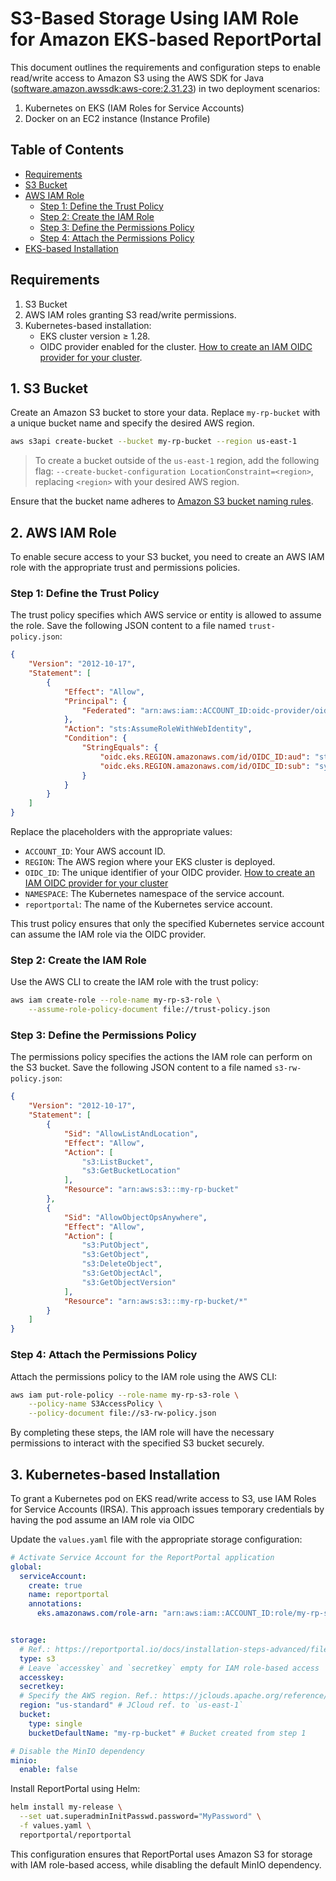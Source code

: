 # S3-Based Storage Using IAM Role for Amazon EKS-based ReportPortal

This document outlines the requirements and configuration steps to enable read/write access to Amazon S3 using the AWS SDK for Java ([software.amazon.awssdk:aws-core:2.31.23](https://sdk.amazonaws.com/java/api/latest/software/amazon/awssdk/auth/credentials/DefaultCredentialsProvider.html)) in two deployment scenarios:

1. Kubernetes on EKS (IAM Roles for Service Accounts)
2. Docker on an EC2 instance (Instance Profile)

## Table of Contents

- [Requirements](#requirements)
- [S3 Bucket](#1-s3-bucket)
- [AWS IAM Role](#2-aws-iam-role)
  - [Step 1: Define the Trust Policy](#step-1-define-the-trust-policy)
  - [Step 2: Create the IAM Role](#step-2-create-the-iam-role)
  - [Step 3: Define the Permissions Policy](#step-3-define-the-permissions-policy)
  - [Step 4: Attach the Permissions Policy](#step-4-attach-the-permissions-policy)
- [EKS-based Installation](#3-eks-based-installation)


## Requirements
1. S3 Bucket
2. AWS IAM roles granting S3 read/write permissions.
3. Kubernetes-based installation:
    - EKS cluster version ≥ 1.28.
    - OIDC provider enabled for the cluster. [How to create an IAM OIDC provider for your cluster](https://docs.aws.amazon.com/eks/latest/userguide/enable-iam-roles-for-service-accounts.html).


## 1. S3 Bucket

Create an Amazon S3 bucket to store your data. Replace `my-rp-bucket` with a unique bucket name and specify the desired AWS region.

```bash
aws s3api create-bucket --bucket my-rp-bucket --region us-east-1
```

> To create a bucket outside of the `us-east-1` region, add the following flag: `--create-bucket-configuration LocationConstraint=<region>`, replacing `<region>` with your desired AWS region.

Ensure that the bucket name adheres to [Amazon S3 bucket naming rules](https://docs.aws.amazon.com/AmazonS3/latest/userguide/bucketnamingrules.html).

## 2. AWS IAM Role

To enable secure access to your S3 bucket, you need to create an AWS IAM role with the appropriate trust and permissions policies.

### Step 1: Define the Trust Policy

The trust policy specifies which AWS service or entity is allowed to assume the role. Save the following JSON content to a file named `trust-policy.json`:

```json
{
    "Version": "2012-10-17",
    "Statement": [
        {
            "Effect": "Allow",
            "Principal": {
                "Federated": "arn:aws:iam::ACCOUNT_ID:oidc-provider/oidc.eks.REGION.amazonaws.com/id/OIDC_ID"
            },
            "Action": "sts:AssumeRoleWithWebIdentity",
            "Condition": {
                "StringEquals": {
                    "oidc.eks.REGION.amazonaws.com/id/OIDC_ID:aud": "sts.amazonaws.com",
                    "oidc.eks.REGION.amazonaws.com/id/OIDC_ID:sub": "system:serviceaccount:NAMESPACE:reportportal"
                }
            }
        }
    ]
}
```

Replace the placeholders with the appropriate values:
- `ACCOUNT_ID`: Your AWS account ID.
- `REGION`: The AWS region where your EKS cluster is deployed.
- `OIDC_ID`: The unique identifier of your OIDC provider. [How to create an IAM OIDC provider for your cluster](https://docs.aws.amazon.com/eks/latest/userguide/enable-iam-roles-for-service-accounts.html)
- `NAMESPACE`: The Kubernetes namespace of the service account.
- `reportportal`: The name of the Kubernetes service account.

This trust policy ensures that only the specified Kubernetes service account can assume the IAM role via the OIDC provider.

### Step 2: Create the IAM Role

Use the AWS CLI to create the IAM role with  the trust policy:

```bash
aws iam create-role --role-name my-rp-s3-role \
    --assume-role-policy-document file://trust-policy.json
```

### Step 3: Define the Permissions Policy

The permissions policy specifies the actions the IAM role can perform on the S3 bucket. Save the following JSON content to a file named `s3-rw-policy.json`:

```json
{
    "Version": "2012-10-17",
    "Statement": [
        {
            "Sid": "AllowListAndLocation",
            "Effect": "Allow",
            "Action": [
                "s3:ListBucket",
                "s3:GetBucketLocation"
            ],
            "Resource": "arn:aws:s3:::my-rp-bucket"
        },
        {
            "Sid": "AllowObjectOpsAnywhere",
            "Effect": "Allow",
            "Action": [
                "s3:PutObject",
                "s3:GetObject",
                "s3:DeleteObject",
                "s3:GetObjectAcl",
                "s3:GetObjectVersion"
            ],
            "Resource": "arn:aws:s3:::my-rp-bucket/*"
        }
    ]
}
```

### Step 4: Attach the Permissions Policy

Attach the permissions policy to the IAM role using the AWS CLI:

```bash
aws iam put-role-policy --role-name my-rp-s3-role \
    --policy-name S3AccessPolicy \
    --policy-document file://s3-rw-policy.json
```

By completing these steps, the IAM role will have the necessary permissions to interact with the specified S3 bucket securely.

## 3. Kubernetes-based Installation

To grant a Kubernetes pod on EKS read/write access to S3, use IAM Roles for Service Accounts (IRSA). This approach issues temporary credentials by having the pod assume an IAM role via OIDC

Update the `values.yaml` file with the appropriate storage configuration:

```yaml
# Activate Service Account for the ReportPortal application
global:
  serviceAccount:
    create: true
    name: reportportal
    annotations:
      eks.amazonaws.com/role-arn: "arn:aws:iam::ACCOUNT_ID:role/my-rp-s3-role"


storage:
  # Ref.: https://reportportal.io/docs/installation-steps-advanced/file-storage-options/S3CloudStorage
  type: s3
  # Leave `accesskey` and `secretkey` empty for IAM role-based access
  accesskey:
  secretkey:
  # Specify the AWS region. Ref.: https://jclouds.apache.org/reference/javadoc/2.6.x/org/jclouds/aws/domain/Region.html
  region: "us-standard" # JCloud ref. to `us-east-1`
  bucket:
    type: single
    bucketDefaultName: "my-rp-bucket" # Bucket created from step 1

# Disable the MinIO dependency
minio:
  enable: false
```

Install ReportPortal using Helm:

```bash
helm install my-release \
  --set uat.superadminInitPasswd.password="MyPassword" \
  -f values.yaml \
  reportportal/reportportal
```

This configuration ensures that ReportPortal uses Amazon S3 for storage with IAM role-based access, while disabling the default MinIO dependency.
